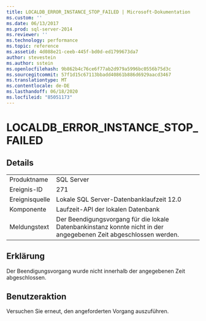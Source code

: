 ```yaml
---
title: LOCALDB_ERROR_INSTANCE_STOP_FAILED | Microsoft-Dokumentation
ms.custom: ''
ms.date: 06/13/2017
ms.prod: sql-server-2014
ms.reviewer: ''
ms.technology: performance
ms.topic: reference
ms.assetid: 4d088e21-ceeb-445f-bd0d-ed1799673da7
author: stevestein
ms.author: sstein
ms.openlocfilehash: 9b862b4c76ce6f77ab2d979a5996bc0556b75d3c
ms.sourcegitcommit: 57f1d15c67113bbadd40861b886d6929aacd3467
ms.translationtype: MT
ms.contentlocale: de-DE
ms.lasthandoff: 06/18/2020
ms.locfileid: "85051173"
---
```

# <a name="localdb_error_instance_stop_failed"></a>LOCALDB_ERROR_INSTANCE_STOP_FAILED
    
## <a name="details"></a>Details  
  
|||  
|-|-|  
|Produktname|SQL Server|  
|Ereignis-ID|271|  
|Ereignisquelle|Lokale SQL Server-Datenbanklaufzeit 12.0|  
|Komponente|Laufzeit-API der lokalen Datenbank|  
|Meldungstext|Der Beendigungsvorgang für die lokale Datenbankinstanz konnte nicht in der angegebenen Zeit abgeschlossen werden.|  
  
## <a name="explanation"></a>Erklärung  
 Der Beendigungsvorgang wurde nicht innerhalb der angegebenen Zeit abgeschlossen.  
  
## <a name="user-action"></a>Benutzeraktion  
 Versuchen Sie erneut, den angeforderten Vorgang auszuführen.  
  
  
